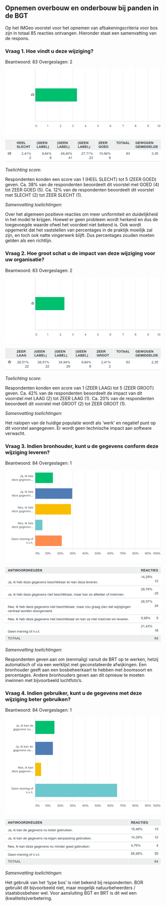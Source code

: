Opnemen overbouw en onderbouw bij panden in de BGT
--------------------------------------------------

Op het IMGeo voorstel voor het opnemen van afbakeningscriteria voor bos zijn in
totaal 85 reacties ontvangen. Hieronder staat een samenvatting van de respons.

### Vraag 1. Hoe vindt u deze wijziging?

Beantwoord: 83 Overgeslagen: 2

![chart2455448360.png](media/4e52c45f74aa761fab56a2c5bc80b0bc.png)

![table2455448360.png](media/431a1927d27a1688cfd49f2279a0865b.png)

*Toelichting score:*

Respondenten konden een score van 1 (HEEL SLECHT) tot 5 (ZEER GOED) geven. Ca.
38% van de respondenten beoordeelt dit voorstel met GOED (4) tot ZEER GOED (5).
Ca. 12% van de respondenten beoordeelt dit voorstel met SLECHT (2) tot ZEER
SLECHT (1).

*Samenvatting toelichtingen:*

Over het algemeen positieve reacties om meer uniformiteit en duidelijkheid in
het model te krijgen. Hoewel er geen probleem wordt herkend en dus de
toegevoegde waarde ofwel het voordeel niet bekend is. Ook wordt opgemerkt dat
het vaststellen van percentages in de praktijk moeilijk zal zijn, en toch ook
natte vingerwerk blijft. Dus percentages zouden moeten gelden als een richtlijn.

### Vraag 2. Hoe groot schat u de impact van deze wijziging voor uw organisatie?

Beantwoord: 83 Overgeslagen: 2

![chart2455449040.png](media/ca1a21836e9a39bac38e96fbd63a116f.png)

![table2455449040.png](media/9e014cb78bf267e7bc4d34c45346ab16.png)

*Toelichting score:*

Respondenten konden een score van 1 (ZEER LAAG) tot 5 (ZEER GROOT) geven. Ca.
42% van de respondenten beoordeelt de impact van dit voorrstel met LAAG (2) tot
ZEER LAAG (1). Ca. 20% van de respondenten beoordeelt dit voorstel met GROOT (2)
tot ZEER GROOT (1).

*Samenvatting toelichtingen:*

Het nalopen van de huidige populatie wordt als ‘werk’ en negatief punt op dit
voorstel aangegeven. Er wordt geen technische impact aan software verwacht.

### Vraag 3. Indien bronhouder, kunt u de gegevens conform deze wijziging leveren?

Beantwoord: 84 Overgeslagen: 1

![chart2455449490.png](media/e6ed0553ffd2fbb22a246adfad09e94c.png)

![table2455449490.png](media/df96008a2145b0bc8d3e8c00c9b7e226.png)

*Samenvatting toelichtingen:*

Respondenten geven aan om (eenmalig) vanuit de BRT op te werken, hetzij
automatisch of via een werklijst met geconstateerde afwijkingen. Een bronhouder
geeft aan een bosbeheerkaart te hebben met boomsoort en percentages. Andere
bronhouders geven aan dit opnieuw te moeten inwinnen met bijvoorbeeld
luchtfoto’s.

### Vraag 4. Indien gebruiker, kunt u de gegevens met deze wijziging beter gebruiken?

Beantwoord: 84 Overgeslagen: 1

![chart2455449760.png](media/b98491ea305aa840137c1880cf18bffc.png)

![table2455449760.png](media/176384b8678f7edf6e2721e48cf8cafd.png)

*Samenvatting toelichtingen:*

Het gebruik van het ‘type bos’ is niet bekend bij respondenten. BOR gebruikt dit
bijvoorbeeld niet, maar mogelijk natuurbeheerders / staatsbosbeheer wel. Voor
aansluiting BGT en BRT is dit wel een (kwaliteits)verbetering.
